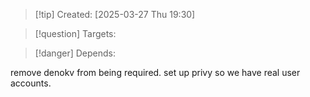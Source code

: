 
>[!tip] Created: [2025-03-27 Thu 19:30]

>[!question] Targets: 

>[!danger] Depends: 

remove denokv from being required.
set up privy so we have real user accounts.
